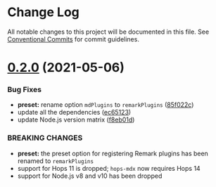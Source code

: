 # Change Log

All notable changes to this project will be documented in this file.
See [Conventional Commits](https://conventionalcommits.org) for commit guidelines.

# [0.2.0](https://github.com/herschel666/hops-mdx/compare/v0.1.0...v0.2.0) (2021-05-06)


### Bug Fixes

* **preset:** rename option `mdPlugins` to `remarkPlugins` ([85f022c](https://github.com/herschel666/hops-mdx/commit/85f022c0018eb5d7ad6950af506fb6cef58ab928))
* update all the dependencies ([ec65123](https://github.com/herschel666/hops-mdx/commit/ec6512300d7a6098052021400598e14d29f1ea27))
* update Node.js version matrix ([f8eb01d](https://github.com/herschel666/hops-mdx/commit/f8eb01de07418527ef31f7994f827d5c325211df))


### BREAKING CHANGES

* **preset:** the preset option for registering Remark plugins has been renamed to `remarkPlugins`
* support for Hops 11 is dropped; `hops-mdx` now requires Hops 14
* support for Node.js v8 and v10 has been dropped
